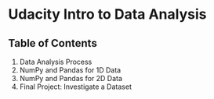 # Udacity Intro to Data Analysis

## Table of Contents
  1. Data Analysis Process
  2. NumPy and Pandas for 1D Data
  3. NumPy and Pandas for 2D Data
  4. Final Project: Investigate a Dataset
  
